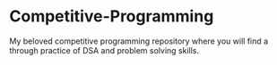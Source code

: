 # Competitive-Programming
My beloved competitive programming repository where you will find a through practice of DSA and problem solving skills.
